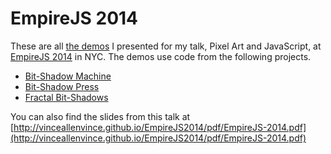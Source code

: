 EmpireJS 2014
======

These are all [the demos](http://vinceallenvince.github.io/EmpireJS2014/index.html) I presented for my talk, Pixel Art and JavaScript, at [EmpireJS 2014](http://www.empirejs.org) in NYC. The demos use code from the following projects.

* [Bit-Shadow Machine](http://github.com/vinceallenvince/Bit-Shadow-Machine)
* [Bit-Shadow Press](http://github.com/vinceallenvince/Bit-Shadow-Press)
* [Fractal Bit-Shadows](https://github.com/vinceallenvince/Fractal-Bit-Shadows)

You can also find the slides from this talk at [http://vinceallenvince.github.io/EmpireJS2014/pdf/EmpireJS-2014.pdf](http://vinceallenvince.github.io/EmpireJS2014/pdf/EmpireJS-2014.pdf)
